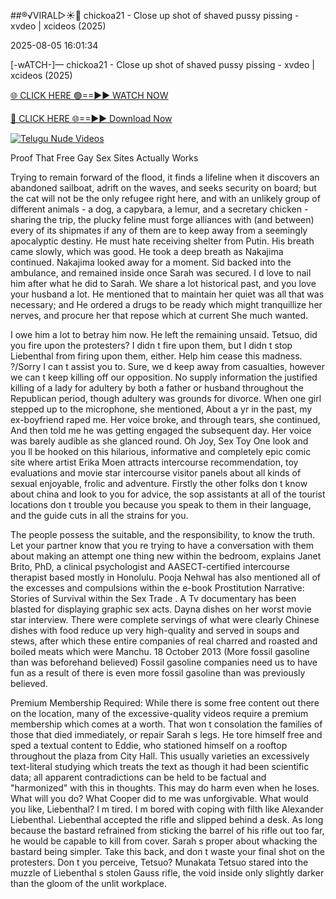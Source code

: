##®️√VIRAL▷☀️👄    chickoa21 - Close up shot of shaved pussy pissing - xvdeo &#124; xcideos (2025)

2025-08-05 16:01:34



[-wATCH-]—    chickoa21 - Close up shot of shaved pussy pissing - xvdeo &#124; xcideos (2025)

[🌐 CLICK HERE 🟢==►► WATCH NOW](https://www.youtucams.com/tracking/githubcom)

[🔴 CLICK HERE 🌐==►► Download Now](https://www.youtucams.com/tracking/githubcom)

[![Telugu Nude Videos](https://i.imgur.com/dJHk4Zq.gif)](https://www.youtucams.com/tracking/githubcom)



Proof That Free Gay Sex Sites Actually Works

Trying to remain forward of the flood, it finds a lifeline when it discovers an abandoned sailboat, adrift on the waves, and seeks security on board; but the cat will not be the only refugee right here, and with an unlikely group of different animals - a dog, a capybara, a lemur, and a secretary chicken - sharing the trip, the plucky feline must forge alliances with (and between) every of its shipmates if any of them are to keep away from a seemingly apocalyptic destiny. He must hate receiving shelter from Putin. His breath came slowly, which was good. He took a deep breath as Nakajima continued. Nakajima looked away for a moment. Sid backed into the ambulance, and remained inside once Sarah was secured. I d love to nail him after what he did to Sarah. We share a lot historical past, and you love your husband a lot. He mentioned that to maintain her quiet was all that was necessary; and He ordered a drugs to be ready which might tranquillize her nerves, and procure her that repose which at current She much wanted.

I owe him a lot to betray him now.  He left the remaining unsaid.  Tetsuo, did you fire upon the protesters?  I didn t fire upon them, but I didn t stop Liebenthal from firing upon them, either. Help him cease this madness. ?/Sorry I can t assist you to. Sure, we d keep away from casualties, however we can t keep killing off our opposition. No supply information the justified killing of a lady for adultery by both a father or husband throughout the Republican period, though adultery was grounds for divorce. When one girl stepped up to the microphone, she mentioned,  About a yr in the past, my ex-boyfriend raped me.  Her voice broke, and through tears, she continued,  And then told me he was getting engaged the subsequent day. Her voice was barely audible as she glanced round. Oh Joy, Sex Toy One look and you ll be hooked on this hilarious, informative and completely epic comic site where artist Erika Moen attracts intercourse recommendation, toy evaluations and movie star intercourse visitor panels about all kinds of sexual enjoyable, frolic and adventure. Firstly the other folks don t know about china and look to you for advice, the sop assistants at all of the tourist locations don t trouble you because you speak to them in their language, and the guide cuts in all the strains for you.

 The people possess the suitable, and the responsibility, to know the truth. Let your partner know that you re trying to have a conversation with them about making an attempt one thing new within the bedroom, explains Janet Brito, PhD, a clinical psychologist and AASECT-certified intercourse therapist based mostly in Honolulu. Pooja Nehwal has also mentioned all of the excesses and compulsions within the e-book  Prostitution Narrative: Stories of Survival within the Sex Trade . A Tv documentary has been blasted for displaying graphic sex acts. Dayna dishes on her worst movie star interview. There were complete servings of what were clearly Chinese dishes with food reduce up very high-quality and served in soups and stews, after which these entire companies of real charred and roasted and boiled meats which were Manchu. 18 October 2013 (More fossil gasoline than was beforehand believed) Fossil gasoline companies need us to have fun as a result of there is even more fossil gasoline than was previously believed.

Premium Membership Required: While there is some free content out there on the location, many of the excessive-quality videos require a premium membership which comes at a worth.  That won t consolation the families of those that died immediately, or repair Sarah s legs.  He tore himself free and sped a textual content to Eddie, who stationed himself on a rooftop throughout the plaza from City Hall. This usually varieties an excessively text-literal studying which treats the text as though it had been scientific data; all apparent contradictions can be held to be factual and "harmonized" with this in thoughts. This may do harm even when he loses.  What will you do?  What Cooper did to me was unforgivable.  What would you like, Liebenthal? I m tired. I m bored with coping with filth like Alexander Liebenthal. Liebenthal accepted the rifle and slipped behind a desk. As long because the bastard refrained from sticking the barrel of his rifle out too far, he would be capable to kill from cover.  Sarah s proper about whacking the bastard being simpler.  Take this back, and don t waste your final shot on the protesters. Don t you perceive, Tetsuo? Munakata Tetsuo stared into the muzzle of Liebenthal s stolen Gauss rifle, the void inside only slightly darker than the gloom of the unlit workplace.